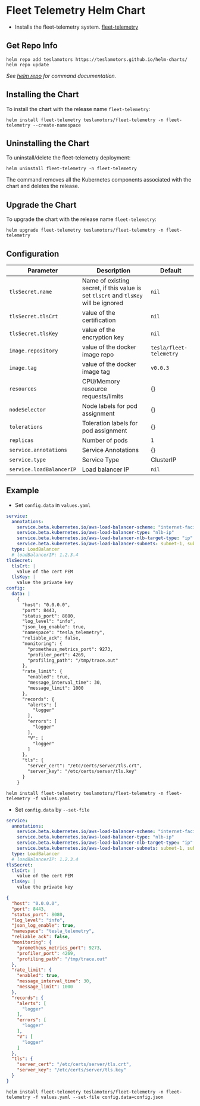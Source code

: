 # Fleet Telemetry Helm Chart 
* Installs the fleet-telemetry system. [fleet-telemetry](https://github.com/teslamotors/fleet-telemetry)
## Get Repo Info
```console
helm repo add teslamotors https://teslamotors.github.io/helm-charts/
helm repo update
```
_See [helm repo](https://helm.sh/docs/helm/helm_repo/) for command documentation._

## Installing the Chart

To install the chart with the release name `fleet-telemetry`:

```console
helm install fleet-telemetry teslamotors/fleet-telemetry -n fleet-telemetry --create-namespace
```

## Uninstalling the Chart

To uninstall/delete the fleet-telemetry deployment:

```console
helm uninstall fleet-telemetry -n fleet-telemetry
```
The command removes all the Kubernetes components associated with the chart and deletes the release.

## Upgrade the Chart
To upgrade the chart with the release name `fleet-telemetry`:
```console
helm upgrade fleet-telemetry teslamotors/fleet-telemetry -n fleet-telemetry
```

## Configuration
| Parameter                | Description                                                                         | Default                 |
|--------------------------|-------------------------------------------------------------------------------------|-------------------------|
| `tlsSecret.name`         | Name of existing secret, if this value is set `tlsCrt` and `tlsKey` will be ignored | `nil`                   |
| `tlsSecret.tlsCrt`       | value of the certification                                                          | `nil`                   |
| `tlsSecret.tlsKey`       | value of the encryption key                                                         | `nil`                   |
| `image.repository`       | value of the docker image repo                                                      | `tesla/fleet-telemetry` |
| `image.tag`              | value of the docker image tag                                                       | `v0.0.3`                |
| `resources`              | CPU/Memory resource requests/limits                                                 | {}                      |
| `nodeSelector`           | Node labels for pod assignment                                                      | {}                      |
| `tolerations`            | Toleration labels for pod assignment                                                | {}                      |
| `replicas`               | Number of pods                                                                      | `1`                     |
| `service.annotations`    | Service Annotations                                                                 | {}                      |
| `service.type`           | Service Type                                                                        | ClusterIP               |
| `service.loadBalancerIP` | Load balancer IP                                                                    | `nil`                   |

## Example
* Set `config.data` in `values.yaml`
```yaml
service:
  annotations:
    service.beta.kubernetes.io/aws-load-balancer-scheme: "internet-facing"
    service.beta.kubernetes.io/aws-load-balancer-type: "nlb-ip"
    service.beta.kubernetes.io/aws-load-balancer-nlb-target-type: "ip"
    service.beta.kubernetes.io/aws-load-balancer-subnets: subnet-1, subnet-2, subnet-3
  type: LoadBalancer
  # loadBalancerIP: 1.2.3.4
tlsSecret:
  tlsCrt: |
    value of the cert PEM
  tlsKey: |
    value the private key
config:
  data: |
    {
      "host": "0.0.0.0",
      "port": 8443,
      "status_port": 8080,
      "log_level": "info",
      "json_log_enable": true,
      "namespace": "tesla_telemetry",
      "reliable_ack": false,
      "monitoring": {
        "prometheus_metrics_port": 9273,
        "profiler_port": 4269,
        "profiling_path": "/tmp/trace.out"
      },
      "rate_limit": {
        "enabled": true,
        "message_interval_time": 30,
        "message_limit": 1000
      },
      "records": {
        "alerts": [
          "logger"
        ],
        "errors": [
          "logger"
        ],
        "V": [
          "logger"
        ]
      },
      "tls": {
        "server_cert": "/etc/certs/server/tls.crt",
        "server_key": "/etc/certs/server/tls.key"
      }
    }
```
```console
helm install fleet-telemetry teslamotors/fleet-telemetry -n fleet-telemetry -f values.yaml
```
* Set `config.data` by `--set-file`
```yaml
service:
  annotations:
    service.beta.kubernetes.io/aws-load-balancer-scheme: "internet-facing"
    service.beta.kubernetes.io/aws-load-balancer-type: "nlb-ip"
    service.beta.kubernetes.io/aws-load-balancer-nlb-target-type: "ip"
    service.beta.kubernetes.io/aws-load-balancer-subnets: subnet-1, subnet-2, subnet-3
  type: LoadBalancer
  # loadBalancerIP: 1.2.3.4
tlsSecret:
  tlsCrt: |
    value of the cert PEM
  tlsKey: |
    value the private key
```
```json
{
  "host": "0.0.0.0",
  "port": 8443,
  "status_port": 8080,
  "log_level": "info",
  "json_log_enable": true,
  "namespace": "tesla_telemetry",
  "reliable_ack": false,
  "monitoring": {
    "prometheus_metrics_port": 9273,
    "profiler_port": 4269,
    "profiling_path": "/tmp/trace.out"
  },
  "rate_limit": {
    "enabled": true,
    "message_interval_time": 30,
    "message_limit": 1000
  },
  "records": {
    "alerts": [
      "logger"
    ],
    "errors": [
      "logger"
    ],
    "V": [
      "logger"
    ]
  },
  "tls": {
    "server_cert": "/etc/certs/server/tls.crt",
    "server_key": "/etc/certs/server/tls.key"
  }
}
```
```console
helm install fleet-telemetry teslamotors/fleet-telemetry -n fleet-telemetry -f values.yaml --set-file config.data=config.json
```
